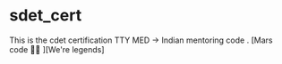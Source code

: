 # sdet_cert
This is the cdet certification  TTY MED -> Indian mentoring code . [Mars code 🤖🤖 ][We're legends]
